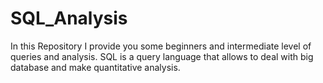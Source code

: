 # SQL_Analysis
In this Repository I provide you some beginners and intermediate level of queries and analysis.
SQL is a query language that allows to deal with big database and make quantitative analysis.
